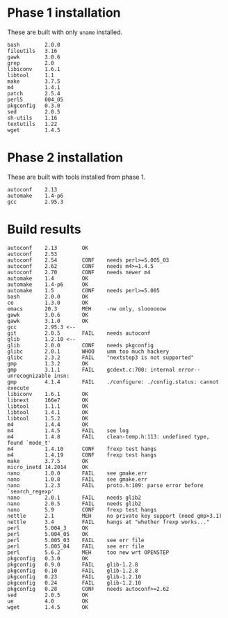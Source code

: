 
# Phase 1 installation

These are built with only `uname` installed.

    bash        2.0.0
    fileutils   3.16
    gawk        3.0.6
    grep        2.0
    libiconv    1.6.1
    libtool     1.1
    make        3.7.5
    m4          1.4.1
    patch       2.5.4
    perl5       004_05
    pkgconfig   0.3.0
    sed         2.0.5
    sh-utils    1.16
    textutils   1.22
    wget        1.4.5
    
# Phase 2 installation

These are built with tools installed from phase 1.

    autoconf    2.13
    automake    1.4-p6
    gcc         2.95.3

# Build results

    autoconf    2.13        OK
    autoconf    2.53
    autoconf    2.54        CONF    needs perl>=5.005_03
    autoconf    2.62        CONF    needs m4>=1.4.5
    autoconf    2.70        CONF    needs newer m4
    automake    1.4         OK
    automake    1.4-p6      OK
    automake    1.5         CONF    needs perl>=5.005
    bash        2.0.0       OK
    ce          1.3.0       OK
    emacs       20.3        MEH     -nw only, sloooooow
    gawk        3.0.6       OK
    gawk        3.1.0       OK
    gcc         2.95.3 <--
    git         2.0.5       FAIL    needs autoconf
    glib        1.2.10 <--
    glib        2.0.0       CONF    needs pkgconfig
    glibc       2.0.1       WHOO    umm too much hackery
    glibc       2.3.2       FAIL    "nextstep3 is not supported"
    gmp         1.3.2       OK	
    gmp         3.1.1       FAIL    gcdext.c:700: internal error--unrecognizable insn:
    gmp         4.1.4       FAIL    ./configure: ./config.status: cannot execute
    libiconv    1.6.1       OK
    libnext     166e7       OK
    libtool     1.1.1       OK
    libtool     1.4.1       OK
    libtool     1.5.2       OK
    m4          1.4.4       OK
    m4          1.4.5       FAIL    see log
    m4          1.4.8       FAIL    clean-temp.h:113: undefined type, found `mode_t'
    m4          1.4.10      CONF    frexp test hangs
    m4          1.4.19      CONF    frexp test hangs
    make        3.7.5       OK
    micro_inetd 14.2014     OK
    nano        1.0.0       FAIL    see gmake.err
    nano        1.0.8       FAIL    see gmake.err
    nano        1.2.3       FAIL    proto.h:109: parse error before `search_regexp'
    nano        2.0.1       FAIL    needs glib2
    nano        2.0.5       FAIL    needs glib2
    nano        5.9         CONF    frexp test hangs
    nettle      2.1         MEH     no private key support (need gmp>3.1)
    nettle      3.4         FAIL    hangs at "whether frexp works..."
    perl        5.004_3     OK
    perl        5.004_05    OK
    perl        5.005_03    FAIL    see err file
    perl        5.005_04    FAIL    see err file
    perl        5.6.2       MEH     too new wrt OPENSTEP
    pkgconfig   0.3.0       OK 
    pkgconfig   0.9.0       FAIL    glib-1.2.8
    pkgconfig   0.10        FAIL    glib-1.2.8
    pkgconfig   0.23        FAIL    glib-1.2.10
    pkgconfig   0.24        FAIL    glib-1.2.10
    pkgconfig   0.28        CONF    needs autoconf>=2.62
    sed         2.0.5       OK
    ue          4.0         OK
    wget        1.4.5       OK

